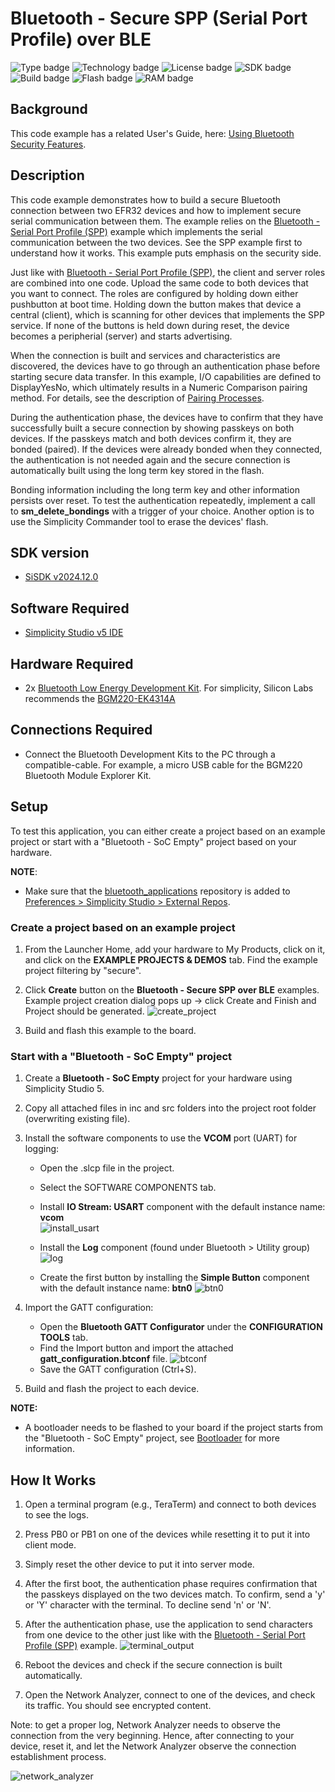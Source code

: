 # Bluetooth - Secure SPP (Serial Port Profile) over BLE

![Type badge](https://img.shields.io/badge/Type-Virtual%20Application-green)
![Technology badge](https://img.shields.io/badge/Technology-Bluetooth-green)
![License badge](https://img.shields.io/badge/License-Zlib-green)
![SDK badge](https://img.shields.io/badge/SDK-v2024.12.0-green)
![Build badge](https://img.shields.io/badge/Build-passing-green)
![Flash badge](https://img.shields.io/badge/Flash-206.33%20KB-blue)
![RAM badge](https://img.shields.io/badge/RAM-10.83%20KB-blue)

## Background

This code example has a related User's Guide, here: [Using Bluetooth Security Features](https://docs.silabs.com/bluetooth/latest/general/security/using-bluetooth-security-features-in-silicon-labs-bluetooth-sdk).

## Description

This code example demonstrates how to build a secure Bluetooth connection between two EFR32 devices and how to implement secure serial communication between them. The example relies on the [Bluetooth - Serial Port Profile (SPP)](https://github.com/SiliconLabs/bluetooth_applications/tree/master/bluetooth_serial_port_profile) example which implements the serial communication between the two devices. See the SPP example first to understand how it works. This example puts emphasis on the security side.

Just like with [Bluetooth - Serial Port Profile (SPP)](https://github.com/SiliconLabs/bluetooth_applications/tree/master/bluetooth_serial_port_profile), the client and server roles are combined into one code. Upload the same code to both devices that you want to connect. The roles are configured by holding down either pushbutton at boot time. Holding down the button makes that device a central (client), which is scanning for other devices that implements the SPP service. If none of the buttons is held down during reset, the device becomes a peripherial (server) and starts advertising.

When the connection is built and services and characteristics are discovered, the devices have to go through an authentication phase before starting secure data transfer. In this example, I/O capabilities are defined to DisplayYesNo, which ultimately results in a Numeric Comparison pairing method. For details, see the description of [Pairing Processes](https://docs.silabs.com/bluetooth/latest/general/security/pairing-processes).

During the authentication phase, the devices have to confirm that they have successfully built a secure connection by showing passkeys on both devices. If the passkeys match and both devices confirm it, they are bonded (paired). If the devices were already bonded when they connected, the authentication is not needed again and the secure connection is automatically built using the long term key stored in the flash.

Bonding information including the long term key and other information persists over reset. To test the authentication repeatedly, implement a call to **sm_delete_bondings** with a trigger of your choice. Another option is to use the Simplicity Commander tool to erase the devices' flash.

## SDK version

- [SiSDK v2024.12.0](https://github.com/SiliconLabs/simplicity_sdk)

## Software Required

- [Simplicity Studio v5 IDE](https://www.silabs.com/developers/simplicity-studio)

## Hardware Required

- 2x [Bluetooth Low Energy Development Kit](https://www.silabs.com/development-tools/wireless/bluetooth). For simplicity, Silicon Labs recommends the [BGM220-EK4314A](https://www.silabs.com/development-tools/wireless/bluetooth/bgm220-explorer-kit)

## Connections Required

- Connect the Bluetooth Development Kits to the PC through a compatible-cable. For example, a micro USB cable for the BGM220 Bluetooth Module Explorer Kit.

## Setup

To test this application, you can either create a project based on an example project or start with a "Bluetooth - SoC Empty" project based on your hardware.

**NOTE**:

- Make sure that the [bluetooth_applications](https://github.com/SiliconLabs/bluetooth_applications) repository is added to [Preferences > Simplicity Studio > External Repos](https://docs.silabs.com/simplicity-studio-5-users-guide/latest/ss-5-users-guide-about-the-launcher/welcome-and-device-tabs).

### Create a project based on an example project

1. From the Launcher Home, add your hardware to My Products, click on it, and click on the **EXAMPLE PROJECTS & DEMOS** tab. Find the example project filtering by "secure".

2. Click **Create** button on the **Bluetooth - Secure SPP over BLE** examples. Example project creation dialog pops up -> click Create and Finish and Project should be generated.
![create_project](image/create_project.png)

3. Build and flash this example to the board.

### Start with a "Bluetooth - SoC Empty" project

1. Create a **Bluetooth - SoC Empty** project for your hardware using Simplicity Studio 5.

2. Copy all attached files in inc and src folders into the project root folder (overwriting existing file).

3. Install the software components to use the **VCOM** port (UART) for logging:
   - Open the .slcp file in the project.

   - Select the SOFTWARE COMPONENTS tab.

   - Install **IO Stream: USART** component with the default instance name: **vcom**  
    ![install_usart](image/install_usart.png)

   - Install the **Log** component (found under Bluetooth > Utility group)
   ![log](image/log.png)

   - Create the first button by installing the **Simple Button** component with the default instance name: **btn0**
   ![btn0](image/btn0.png)

4. Import the GATT configuration:
    - Open the **Bluetooth GATT Configurator** under the **CONFIGURATION TOOLS** tab.
    - Find the Import button and import the attached **gatt_configuration.btconf** file.
    ![btconf](image/btconf.png)
    - Save the GATT configuration (Ctrl+S).

5. Build and flash the project to each device.

**NOTE:**

- A bootloader needs to be flashed to your board if the project starts from the "Bluetooth - SoC Empty" project, see [Bootloader](https://github.com/SiliconLabs/bluetooth_applications/blob/master/README.md#bootloader) for more information.

## How It Works

1. Open a terminal program (e.g., TeraTerm) and connect to both devices to see the logs.

2. Press PB0 or PB1 on one of the devices while resetting it to put it into client mode.

3. Simply reset the other device to put it into server mode.

4. After the first boot, the authentication phase requires confirmation that the passkeys displayed on the two devices match. To confirm, send a 'y' or 'Y' character with the terminal. To decline send 'n' or 'N'.

5. After the authentication phase, use the application to send characters from one device to the other just like with the [Bluetooth - Serial Port Profile (SPP)](https://github.com/SiliconLabs/bluetooth_applications/tree/master/bluetooth_serial_port_profile) example.
![terminal_output](image/terminal_output.png)

6. Reboot the devices and check if the secure connection is built automatically.

7. Open the Network Analyzer, connect to one of the devices, and check its traffic. You should see encrypted content.

Note: to get a proper log, Network Analyzer needs to observe the connection from the very beginning. Hence, after connecting to your device, reset it, and let the Network Analyzer observe the connection establishment process.

![network_analyzer](image/network_analyzer.png)
